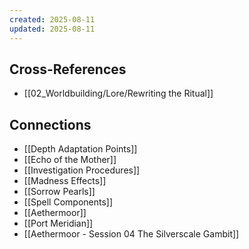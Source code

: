 ```yaml
---
created: 2025-08-11
updated: 2025-08-11
---
```




## Cross-References

- [[02_Worldbuilding/Lore/Rewriting the Ritual]]


## Connections

- [[Depth Adaptation Points]]
- [[Echo of the Mother]]
- [[Investigation Procedures]]
- [[Madness Effects]]
- [[Sorrow Pearls]]
- [[Spell Components]]
- [[Aethermoor]]
- [[Port Meridian]]
- [[Aethermoor - Session 04 The Silverscale Gambit]]
